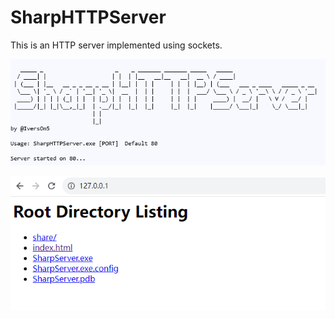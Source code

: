 # SharpHTTPServer
 This is an HTTP server implemented using sockets.

![](./Usage.bmp)


![](./example.bmp)